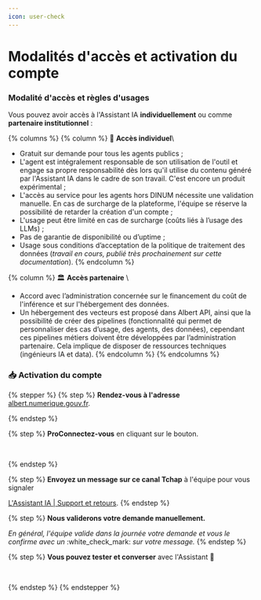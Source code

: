 ```yaml
---
icon: user-check
---
```


# Modalités d'accès et activation du compte

### Modalité d'accès et règles d'usages&#x20;

Vous pouvez avoir accès à l'Assistant IA **individuellement** ou comme **partenaire institutionnel** :&#x20;



{% columns %}
{% column %}
👤 **Accès individuel**\


* Gratuit sur demande pour tous les agents publics ;
* L'agent est intégralement responsable de son utilisation de l'outil et engage sa propre responsabilité dès lors qu'il utilise du contenu généré par l'Assistant IA dans le cadre de son travail. C'est encore un produit expérimental ;
* L'accès au service pour les agents hors DINUM nécessite une validation manuelle. En cas de surcharge de la plateforme, l'équipe se réserve la possibilité de retarder la création d'un compte ;
* L'usage peut être limité en cas de surcharge (coûts liés à l’usage des LLMs) ;
* Pas de garantie de disponibilité ou d’uptime ;
* Usage sous conditions d’acceptation de la politique de traitement des données (_travail en cours, publié très prochainement sur cette documentation_).
{% endcolumn %}

{% column %}
🏛️ **Accès partenaire** \


* Accord avec l’administration concernée sur le financement du coût de l'inférence et sur l'hébergement des données.
* Un hébergement des vecteurs est proposé dans Albert API, ainsi que la possibilité de créer des pipelines (fonctionnalité qui permet de personnaliser des cas d’usage, des agents, des données), cependant ces pipelines métiers doivent être développées par l’administration partenaire. Cela implique de disposer de ressources techniques (ingénieurs IA et data).&#x20;
{% endcolumn %}
{% endcolumns %}





### **📥 Activation du compte**&#x20;

{% stepper %}
{% step %}
**Rendez-vous à l'adresse** [albert.numerique.gouv.fr](http://albert.numerique.gouv.fr/).


{% endstep %}

{% step %}
**ProConnectez-vous** en cliquant sur le bouton.&#x20;

<div align="left"><figure><img src="../.gitbook/assets/Capture d’écran 2025-09-10 à 15.33.14.png" alt="" width="106"><figcaption></figcaption></figure></div>
{% endstep %}

{% step %}
**Envoyez un message sur ce canal Tchap** à l'équipe pour vous signaler

&#x20; [L'Assistant IA | Support et retours](https://tchap.gouv.fr/#/room/!gpLYRJyIwdkcHBGYeC:agent.dinum.tchap.gouv.fr).
{% endstep %}

{% step %}
**Nous validerons votre demande manuellement.**

&#x20;_En général, l'équipe valide dans la journée votre demande et vous le confirme avec un_ :white\_check\_mark: _sur votre message._&#x20;
{% endstep %}

{% step %}
**Vous pouvez tester et converser** avec l'Assistant 💬

<figure><img src="../.gitbook/assets/Capture d’écran 2025-09-10 à 15.44.02 (2).png" alt=""><figcaption></figcaption></figure>
{% endstep %}
{% endstepper %}

